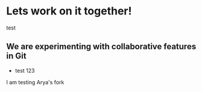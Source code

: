 # Lets work on it together!

test

## We are experimenting with collaborative features in Git

* test 123

I am testing Arya's fork 
